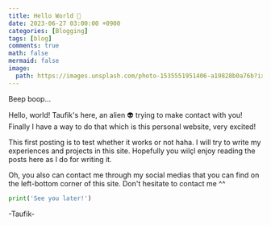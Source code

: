 ```yaml
---
title: Hello World 👋
date: 2023-06-27 03:00:00 +0900
categories: [Blogging]
tags: [blog]
comments: true
math: false
mermaid: false
image:
  path: https://images.unsplash.com/photo-1535551951406-a19828b0a76b?ixlib=rb-4.0.3&ixid=M3wxMjA3fDB8MHxwaG90by1wYWdlfHx8fGVufDB8fHx8fA%3D%3D&auto=format&fit=crop&w=2366&q=80
---
```


Beep boop...

Hello, world! Taufik's here, an alien &#x1F47D; trying to make contact with you! Finally I have a way to do that which is this personal website, very excited!

This first posting is to test whether it works or not haha. I will try to write my experiences and projects in this site. Hopefully you wilçl enjoy reading the posts here as I do for writing it.

Oh, you also can contact me through my social medias that you can find on the left-bottom corner of this site. Don't hesitate to contact me ^^

```python
print('See you later!')
```

-Taufik-
